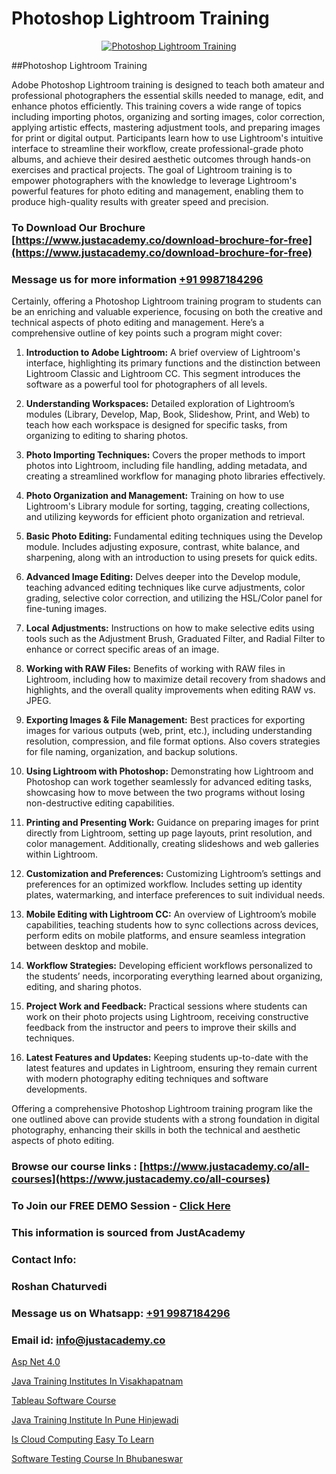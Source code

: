 # Photoshop Lightroom Training

<p align="center">
  <a href="https://justacademy.co/course-detail/photoshop-training">
    <img src="https://justacademy.co/storage2/course_image/1676637576_course_image.webp" alt="Photoshop Lightroom Training">
  </a>
</p>
##Photoshop Lightroom Training

Adobe Photoshop Lightroom training is designed to teach both amateur and professional photographers the essential skills needed to manage, edit, and enhance photos efficiently. This training covers a wide range of topics including importing photos, organizing and sorting images, color correction, applying artistic effects, mastering adjustment tools, and preparing images for print or digital output. Participants learn how to use Lightroom's intuitive interface to streamline their workflow, create professional-grade photo albums, and achieve their desired aesthetic outcomes through hands-on exercises and practical projects. The goal of Lightroom training is to empower photographers with the knowledge to leverage Lightroom's powerful features for photo editing and management, enabling them to produce high-quality results with greater speed and precision.
### To Download Our Brochure [https://www.justacademy.co/download-brochure-for-free](https://www.justacademy.co/download-brochure-for-free)
### Message us for more information [+91 9987184296](https://api.whatsapp.com/send?phone=919987184296)
Certainly, offering a Photoshop Lightroom training program to students can be an enriching and valuable experience, focusing on both the creative and technical aspects of photo editing and management. Here’s a comprehensive outline of key points such a program might cover:

1) **Introduction to Adobe Lightroom:** A brief overview of Lightroom's interface, highlighting its primary functions and the distinction between Lightroom Classic and Lightroom CC. This segment introduces the software as a powerful tool for photographers of all levels.

2) **Understanding Workspaces:** Detailed exploration of Lightroom’s modules (Library, Develop, Map, Book, Slideshow, Print, and Web) to teach how each workspace is designed for specific tasks, from organizing to editing to sharing photos.

3) **Photo Importing Techniques:** Covers the proper methods to import photos into Lightroom, including file handling, adding metadata, and creating a streamlined workflow for managing photo libraries effectively.

4) **Photo Organization and Management:** Training on how to use Lightroom's Library module for sorting, tagging, creating collections, and utilizing keywords for efficient photo organization and retrieval.

5) **Basic Photo Editing:** Fundamental editing techniques using the Develop module. Includes adjusting exposure, contrast, white balance, and sharpening, along with an introduction to using presets for quick edits.

6) **Advanced Image Editing:** Delves deeper into the Develop module, teaching advanced editing techniques like curve adjustments, color grading, selective color correction, and utilizing the HSL/Color panel for fine-tuning images.

7) **Local Adjustments:** Instructions on how to make selective edits using tools such as the Adjustment Brush, Graduated Filter, and Radial Filter to enhance or correct specific areas of an image.

8) **Working with RAW Files:** Benefits of working with RAW files in Lightroom, including how to maximize detail recovery from shadows and highlights, and the overall quality improvements when editing RAW vs. JPEG.

9) **Exporting Images & File Management:** Best practices for exporting images for various outputs (web, print, etc.), including understanding resolution, compression, and file format options. Also covers strategies for file naming, organization, and backup solutions.

10) **Using Lightroom with Photoshop:** Demonstrating how Lightroom and Photoshop can work together seamlessly for advanced editing tasks, showcasing how to move between the two programs without losing non-destructive editing capabilities.

11) **Printing and Presenting Work:** Guidance on preparing images for print directly from Lightroom, setting up page layouts, print resolution, and color management. Additionally, creating slideshows and web galleries within Lightroom.

12) **Customization and Preferences:** Customizing Lightroom’s settings and preferences for an optimized workflow. Includes setting up identity plates, watermarking, and interface preferences to suit individual needs.

13) **Mobile Editing with Lightroom CC:** An overview of Lightroom’s mobile capabilities, teaching students how to sync collections across devices, perform edits on mobile platforms, and ensure seamless integration between desktop and mobile.

14) **Workflow Strategies:** Developing efficient workflows personalized to the students’ needs, incorporating everything learned about organizing, editing, and sharing photos.

15) **Project Work and Feedback:** Practical sessions where students can work on their photo projects using Lightroom, receiving constructive feedback from the instructor and peers to improve their skills and techniques.

16) **Latest Features and Updates:** Keeping students up-to-date with the latest features and updates in Lightroom, ensuring they remain current with modern photography editing techniques and software developments.

Offering a comprehensive Photoshop Lightroom training program like the one outlined above can provide students with a strong foundation in digital photography, enhancing their skills in both the technical and aesthetic aspects of photo editing.

### Browse our course links : [https://www.justacademy.co/all-courses](https://www.justacademy.co/all-courses) 
### To Join our FREE DEMO Session - [Click Here](https://www.justacademy.co/register-for-course-demo)


### This information is sourced from JustAcademy
### Contact Info:
### Roshan Chaturvedi
### Message us on Whatsapp: [+91 9987184296](https://api.whatsapp.com/send?phone=919987184296)
### Email id: [info@justacademy.co](mailto:info@justacademy.co)
                
[Asp Net 4.0](https://www.linkedin.com/pulse/asp-net-40-justacademy-las-vegas-eeazf?trackingId=Tv0UG%2BF6omQYSB5L7gqcig%3D%3D&lipi=urn%3Ali%3Apage%3Ad_flagship3_company_admin%3B72drtJzFRpOZi%2BIA7t6Uhg%3D%3D)

[Java Training Institutes In Visakhapatnam](https://www.linkedin.com/pulse/java-training-institutes-visakhapatnam-justacademy-birmingham-axerf?trackingId=jvUlO9TbQKjbIfHBw8QuNw%3D%3D&lipi=urn%3Ali%3Apage%3Ad_flagship3_company_admin%3Bc4oWIBxNQ3mB3696rH77hw%3D%3D)

[Tableau Software Course](https://medium.com/@kumarishimmi99/tableau-software-course-ce2dea8fe771)

[Java Training Institute In Pune Hinjewadi](https://medium.com/@mahi3106/java-training-institute-in-pune-hinjewadi-9d08412df303)

[Is Cloud Computing Easy To Learn](https://justacademyin.github.io/justacademy/is-cloud-computing-easy-to-learn)

[Software Testing Course In Bhubaneswar](https://justacademyin.github.io/justacademy/software-testing-course-in-bhubaneswar)

